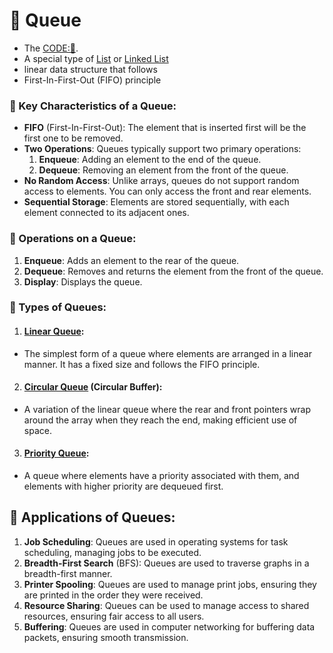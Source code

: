 # 🔁 Queue
- The [CODE:📑](../Data_Structures/Queue.c).
- A special type of [List](./List.md) or [Linked List](./Linked_List.md)
- linear data structure that follows 
- First-In-First-Out (FIFO) principle

### 🔑 Key Characteristics of a Queue:
- **FIFO** (First-In-First-Out): The element that is inserted first will be the first one to be removed.
- **Two Operations**: Queues typically support two primary operations:
    1. **Enqueue**: Adding an element to the end of the queue.
    2. **Dequeue**: Removing an element from the front of the queue.
- **No Random Access**: Unlike arrays, queues do not support random access to elements. You can only access the front and rear elements.
- **Sequential Storage**: Elements are stored sequentially, with each element connected to its adjacent ones.

### 🔧 Operations on a Queue:
1. **Enqueue**: Adds an element to the rear of the queue.
2. **Dequeue**: Removes and returns the element from the front of the queue.
3. **Display**: Displays the queue.


### 🌿 Types of Queues:
1. #### **[Linear Queue](./Linear_Queue.md)**: 
- The simplest form of a queue where elements are arranged in a linear manner. It has a fixed size and follows the FIFO principle.
2. #### **[Circular Queue](./Circular_Queue.md)** (Circular Buffer): 
- A variation of the linear queue where the rear and front pointers wrap around the array when they reach the end, making efficient use of space.
3. #### **[Priority Queue](./Priority_Queue.md)**: 
- A queue where elements have a priority associated with them, and elements with higher priority are dequeued first.

## 🧰 Applications of Queues:
1. **Job Scheduling**: Queues are used in operating systems for task scheduling, managing jobs to be executed.
2. **Breadth-First Search** (BFS): Queues are used to traverse graphs in a breadth-first manner.
3. **Printer Spooling**: Queues are used to manage print jobs, ensuring they are printed in the order they were received.
4. **Resource Sharing**: Queues can be used to manage access to shared resources, ensuring fair access to all users.
5. **Buffering**: Queues are used in computer networking for buffering data packets, ensuring smooth transmission.